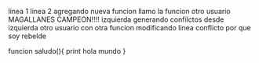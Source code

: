 linea 1
linea 2 
agregando nueva funcion 
llamo la funcion
otro usuario
MAGALLANES CAMPEON!!!!
izquierda
generando 
confilctos
desde
izquierda
otro usuario con otra funcion
modificando linea
conflicto
por que
soy
rebelde


funcion saludo(){
	print hola mundo
}
